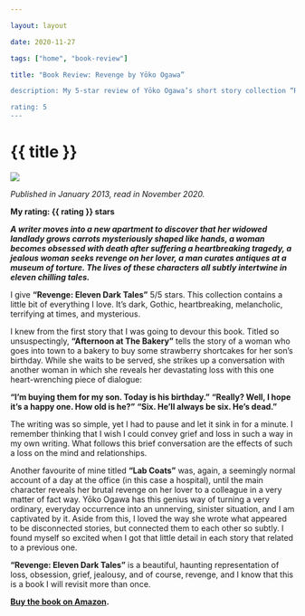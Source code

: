 ```yaml
---

layout: layout

date: 2020-11-27

tags: ["home", "book-review"]

title: "Book Review: Revenge by Yōko Ogawa”

description: My 5-star review of Yōko Ogawa’s short story collection “Revenge”.

rating: 5
---
```


# {{ title }}

![](/images/revengebook-cover.jpg)

*Published in January 2013, read in November 2020.*

**My rating: {{ rating }} stars**

***A writer moves into a new apartment to discover that her widowed landlady grows carrots mysteriously shaped like hands, a woman becomes obsessed with death after suffering a heartbreaking tragedy, a jealous woman seeks revenge on her lover, a man curates antiques at a museum of torture. The lives of these characters all subtly intertwine in eleven chilling tales.***

I give **“Revenge: Eleven Dark Tales”** 5/5 stars. This collection contains a little bit of everything I love. It’s dark, Gothic, heartbreaking, melancholic, terrifying at times, and mysterious.

I knew from the first story that I was going to devour this book. Titled so unsuspectingly, **“Afternoon at The Bakery”** tells the story of a woman who goes into town to a bakery to buy some strawberry shortcakes for her son’s birthday. While she waits to be served, she strikes up a conversation with another woman in which she reveals her devastating loss with this one heart-wrenching piece of dialogue:

**“I’m buying them for my son. Today is his birthday.”**
**“Really? Well, I hope it’s a happy one. How old is he?”**
**“Six. He’ll always be six. He’s dead.”**

The writing was so simple, yet I had to pause and let it sink in for a minute. I remember thinking that I wish I could convey grief and loss in such a way in my own writing. What follows this brief conversation are the effects of such a loss on the mind and relationships.

Another favourite of mine titled **“Lab Coats”** was, again, a seemingly normal account of a day at the office (in this case a hospital), until the main character reveals her brutal revenge on her lover to a colleague in a very matter of fact way.
Yōko Ogawa has this genius way of turning a very ordinary, everyday occurrence into an unnerving, sinister situation, and I am captivated by it. Aside from this, I loved the way she wrote what appeared to be disconnected stories, but connected them to each other so subtly. I found myself so excited when I got that little detail in each story that related to a previous one.

**“Revenge: Eleven Dark Tales”** is a beautiful, haunting representation of loss, obsession, grief, jealousy, and of course, revenge, and I know that this is a book I will revisit more than once.

**[Buy the book on Amazon](https://www.amazon.com/Revenge-Eleven-Tales-Yoko-Ogawa/dp/0312674465/ref=sr_1_3?crid=K17RB008Z9Y8&dchild=1&keywords=yoko+ogawa&qid=1606738663&s=books&sprefix=yoko+oga%2Cstripbooks-intl-ship%2C464&sr=1-3).**